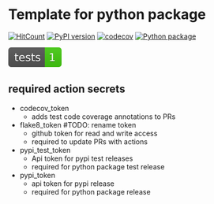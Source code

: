 # Template for python package


[![HitCount](https://hits.dwyl.com/BMeyn/temp_python_package.svg?style=flat-square)](http://hits.dwyl.com/BMeyn/temp_python_package)
[![PyPI version](https://badge.fury.io/py/BMeyn.svg)](https://badge.fury.io/py/BMeyn)
[![codecov](https://codecov.io/gh/BMeyn/temp_python_pkg/branch/main/graph/badge.svg?token=VDV7VE33IJ)](https://codecov.io/gh/BMeyn/temp_python_pkg)
[![Python package](https://github.com/BMeyn/temp_python_pkg/actions/workflows/python-package.yml/badge.svg?branch=main)](https://github.com/BMeyn/temp_python_pkg/actions/workflows/python-package.yml)

![Tests Status](tests-badge.svg?dummy=8484744)

## required action secrets
- codecov_token
  - adds test code coverage annotations to PRs
- flake8_token #TODO: rename token
  - github token for read and write access 
  - required to update PRs with actions
- pypi_test_token
  - Api token for pypi test releases
  - required for python package test release
- pypi_token
  - api token for pypi release
  - required for python package release
